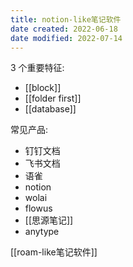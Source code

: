 ```yaml
---
title: notion-like笔记软件
date created: 2022-06-18
date modified: 2022-07-14
---
```


3 个重要特征:

- [[block]]
- [[folder first]]
- [[database]]

常见产品:

- 钉钉文档
- 飞书文档
- 语雀
- notion
- wolai
- flowus
- [[思源笔记]]
- anytype

[[roam-like笔记软件]]
